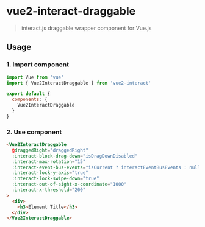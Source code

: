 # vue2-interact-draggable

> interact.js draggable wrapper component for Vue.js

## Usage

### 1. Import component
```js
import Vue from 'vue'
import { Vue2InteractDraggable } from 'vue2-interact'

export default {
  components: {
    Vue2InteractDraggable
  }
}
```

### 2. Use component
```html
<Vue2InteractDraggable
  @draggedRight="draggedRight"
  :interact-block-drag-down="isDragDownDisabled"
  :interact-max-rotation="15"
  :interact-event-bus-events="isCurrent ? interactEventBusEvents : null"
  :interact-lock-y-axis="true"
  :interact-lock-swipe-down="true"
  :interact-out-of-sight-x-coordinate="1000"
  :interact-x-threshold="200"
>
  <div>
    <h3>Element Title</h3>
  </div>
</Vue2InteractDraggable>
```
